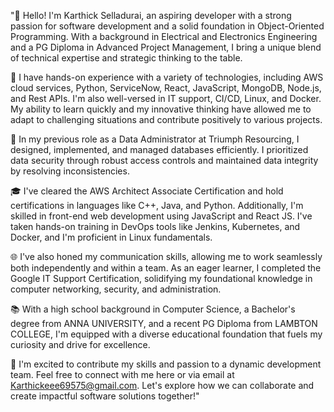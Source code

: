"👋 Hello! I'm Karthick Selladurai, an aspiring developer with a strong passion for software development and a solid foundation in Object-Oriented Programming. With a background in Electrical and Electronics Engineering and a PG Diploma in Advanced Project Management, I bring a unique blend of technical expertise and strategic thinking to the table.

🚀 I have hands-on experience with a variety of technologies, including AWS cloud services, Python, ServiceNow, React, JavaScript, MongoDB, Node.js, and Rest APIs. I'm also well-versed in IT support, CI/CD, Linux, and Docker. My ability to learn quickly and my innovative thinking have allowed me to adapt to challenging situations and contribute positively to various projects.

💼 In my previous role as a Data Administrator at Triumph Resourcing, I designed, implemented, and managed databases efficiently. I prioritized data security through robust access controls and maintained data integrity by resolving inconsistencies.

🎓 I've cleared the AWS Architect Associate Certification and hold certifications in languages like C++, Java, and Python. Additionally, I'm skilled in front-end web development using JavaScript and React JS. I've taken hands-on training in DevOps tools like Jenkins, Kubernetes, and Docker, and I'm proficient in Linux fundamentals.

🌐 I've also honed my communication skills, allowing me to work seamlessly both independently and within a team. As an eager learner, I completed the Google IT Support Certification, solidifying my foundational knowledge in computer networking, security, and administration.

📚 With a high school background in Computer Science, a Bachelor's degree from ANNA UNIVERSITY, and a recent PG Diploma from LAMBTON COLLEGE, I'm equipped with a diverse educational foundation that fuels my curiosity and drive for excellence.

🌟 I'm excited to contribute my skills and passion to a dynamic development team. Feel free to connect with me here or via email at Karthickeee69575@gmail.com. Let's explore how we can collaborate and create impactful software solutions together!"


